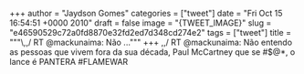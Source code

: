 
+++
author = "Jaydson Gomes"
categories = ["tweet"]
date = "Fri Oct 15 16:54:51 +0000 2010"
draft = false
image = "{TWEET_IMAGE}"
slug = "e46590529c72a0fd8870e32fd2ed7d348cd274e2"
tags = ["tweet"]
title = """&#92;,,/ RT @mackunaima: Não ..."""
+++
\,,/ RT @mackunaima: Não entendo as pessoas que vivem fora da sua década, Paul McCartney que se #$@*, o lance é PANTERA #FLAMEWAR
